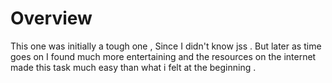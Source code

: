 # Overview
This one was initially a tough one , Since I didn't know jss . But later as time goes on I found much more entertaining and the resources on the internet made this task much easy than what i felt at the beginning .
